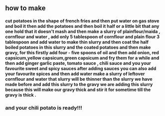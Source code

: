 ## how to make 

#### cut potatoes in the shape of french fries  and then put water on gas stove and boil it then add the potatoes and then boil it half or a little bit that any one hold that it doesn't mash and then make a slurry of plainflour/maida , cornflour and water , add only 5 tablespoon of cornflour and plain flour 3 tablespoon and add water to make thin slurry and then coat the half boiled potatoes in this slurry and the coated potatoes and then make gravy, for this firstly add four -  five spoons of oil and then add onion, red capsicum,yellow capsicum,green capsicum and fry them for a while and then add ginger garlic paste, tomato sauce , chili sauce and you your favourite sweet and spicy sauces after adding sauces you can also add your favourite spices and then add water make a slurry of leftover cornflour and water that slurry will be thinner than the slurry we have made before and add this slurry to the gravy we are adding this slurry because this will make our  gravy thick and stir it for sometime till the gravy is thick .

### and your chili potato is ready!!!